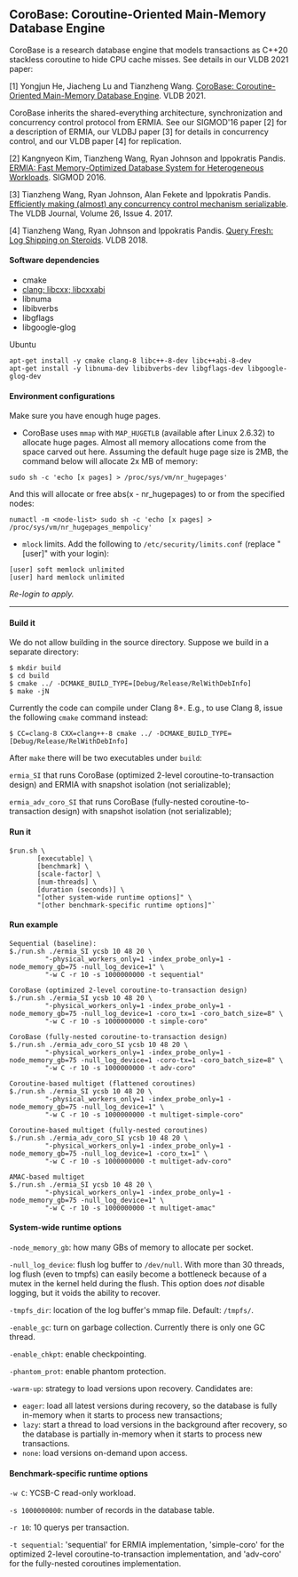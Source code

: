 ## CoroBase: Coroutine-Oriented Main-Memory Database Engine

CoroBase is a research database engine that models transactions as C++20 stackless coroutine to hide CPU cache misses. See details in our VLDB 2021 paper:

[1] Yongjun He, Jiacheng Lu and Tianzheng Wang. [CoroBase: Coroutine-Oriented Main-Memory Database Engine](http://www.vldb.org/pvldb/vol14/p431-he.pdf). VLDB 2021.

CoroBase inherits the shared-everything architecture, synchronization and concurrency control protocol from ERMIA. See our SIGMOD'16 paper [2] for a description of ERMIA, our VLDBJ paper [3] for details in concurrency control, and our VLDB paper [4] for replication.

\[2\] Kangnyeon Kim, Tianzheng Wang, Ryan Johnson and Ippokratis Pandis. [ERMIA: Fast Memory-Optimized Database System for Heterogeneous Workloads](https://dl.acm.org/doi/10.1145/2882903.2882905). SIGMOD 2016.

\[3\] Tianzheng Wang, Ryan Johnson, Alan Fekete and Ippokratis Pandis. [Efficiently making (almost) any concurrency control mechanism serializable](https://link.springer.com/article/10.1007/s00778-017-0463-8). The VLDB Journal, Volume 26, Issue 4. 2017.

\[4\] Tianzheng Wang, Ryan Johnson and Ippokratis Pandis. [Query Fresh: Log Shipping on Steroids](http://www.vldb.org/pvldb/vol11/p406-wang.pdf). VLDB 2018.

#### Software dependencies
* cmake
* [clang; libcxx; libcxxabi](https://github.com/llvm/llvm-project)
* libnuma
* libibverbs
* libgflags
* libgoogle-glog

Ubuntu
```
apt-get install -y cmake clang-8 libc++-8-dev libc++abi-8-dev
apt-get install -y libnuma-dev libibverbs-dev libgflags-dev libgoogle-glog-dev
```

#### Environment configurations
Make sure you have enough huge pages.

* CoroBase uses `mmap` with `MAP_HUGETLB` (available after Linux 2.6.32) to allocate huge pages. Almost all memory allocations come from the space carved out here. Assuming the default huge page size is 2MB, the command below will allocate 2x MB of memory:
```
sudo sh -c 'echo [x pages] > /proc/sys/vm/nr_hugepages'
```
And this will allocate or free abs(x - nr_hugepages) to or from the specified nodes:
```
numactl -m <node-list> sudo sh -c 'echo [x pages] > /proc/sys/vm/nr_hugepages_mempolicy'
```

* `mlock` limits. Add the following to `/etc/security/limits.conf` (replace "[user]" with your login):
```
[user] soft memlock unlimited
[user] hard memlock unlimited
```
*Re-login to apply.*

--------
#### Build it
We do not allow building in the source directory. Suppose we build in a separate directory:

```
$ mkdir build
$ cd build
$ cmake ../ -DCMAKE_BUILD_TYPE=[Debug/Release/RelWithDebInfo]
$ make -jN
```

Currently the code can compile under Clang 8+. E.g., to use Clang 8, issue the following `cmake` command instead:
```
$ CC=clang-8 CXX=clang++-8 cmake ../ -DCMAKE_BUILD_TYPE=[Debug/Release/RelWithDebInfo]
```

After `make` there will be two executables under `build`: 

`ermia_SI` that runs CoroBase (optimized 2-level coroutine-to-transaction design) and ERMIA with snapshot isolation (not serializable);

`ermia_adv_coro_SI` that runs CoroBase (fully-nested coroutine-to-transaction design) with snapshot isolation (not serializable);


#### Run it
```
$run.sh \
       [executable] \
       [benchmark] \
       [scale-factor] \
       [num-threads] \
       [duration (seconds)] \
       "[other system-wide runtime options]" \
       "[other benchmark-specific runtime options]"`
```

#### Run example
```
Sequential (baseline):
$./run.sh ./ermia_SI ycsb 10 48 20 \
         "-physical_workers_only=1 -index_probe_only=1 -node_memory_gb=75 -null_log_device=1" \
         "-w C -r 10 -s 1000000000 -t sequential"

CoroBase (optimized 2-level coroutine-to-transaction design)
$./run.sh ./ermia_SI ycsb 10 48 20 \
         "-physical_workers_only=1 -index_probe_only=1 -node_memory_gb=75 -null_log_device=1 -coro_tx=1 -coro_batch_size=8" \
         "-w C -r 10 -s 1000000000 -t simple-coro"

CoroBase (fully-nested coroutine-to-transaction design)
$./run.sh ./ermia_adv_coro_SI ycsb 10 48 20 \
         "-physical_workers_only=1 -index_probe_only=1 -node_memory_gb=75 -null_log_device=1 -coro-tx=1 -coro_batch_size=8" \
         "-w C -r 10 -s 1000000000 -t adv-coro"

Coroutine-based multiget (flattened coroutines)
$./run.sh ./ermia_SI ycsb 10 48 20 \
         "-physical_workers_only=1 -index_probe_only=1 -node_memory_gb=75 -null_log_device=1" \
         "-w C -r 10 -s 1000000000 -t multiget-simple-coro"

Coroutine-based multiget (fully-nested coroutines)
$./run.sh ./ermia_adv_coro_SI ycsb 10 48 20 \
         "-physical_workers_only=1 -index_probe_only=1 -node_memory_gb=75 -null_log_device=1 -coro_tx=1" \
         "-w C -r 10 -s 1000000000 -t multiget-adv-coro"

AMAC-based multiget
$./run.sh ./ermia_SI ycsb 10 48 20 \
         "-physical_workers_only=1 -index_probe_only=1 -node_memory_gb=75 -null_log_device=1" \
         "-w C -r 10 -s 1000000000 -t multiget-amac"
```

#### System-wide runtime options

`-node_memory_gb`: how many GBs of memory to allocate per socket.

`-null_log_device`: flush log buffer to `/dev/null`. With more than 30 threads, log flush (even to tmpfs) can easily become a bottleneck because of a mutex in the kernel held during the flush. This option does *not* disable logging, but it voids the ability to recover.

`-tmpfs_dir`: location of the log buffer's mmap file. Default: `/tmpfs/`.

`-enable_gc`: turn on garbage collection. Currently there is only one GC thread.

`-enable_chkpt`: enable checkpointing.

`-phantom_prot`: enable phantom protection.

`-warm-up`: strategy to load versions upon recovery. Candidates are:
- `eager`: load all latest versions during recovery, so the database is fully in-memory when it starts to process new transactions;
- `lazy`: start a thread to load versions in the background after recovery, so the database is partially in-memory when it starts to process new transactions.
- `none`: load versions on-demand upon access.

#### Benchmark-specific runtime options

`-w C`: YCSB-C read-only workload.

`-s 1000000000`: number of records in the database table.

`-r 10`: 10 querys per transaction.

`-t sequential`: 'sequential' for ERMIA implementation, 'simple-coro' for the optimized 2-level coroutine-to-transaction implementation, and 'adv-coro' for the fully-nested coroutines implementation.
